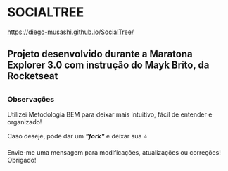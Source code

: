# SOCIALTREE

https://diego-musashi.github.io/SocialTree/

##

## Projeto desenvolvido durante a Maratona Explorer 3.0 com instrução do Mayk Brito, da Rocketseat

##

### Observações

Utilizei Metodologia BEM para deixar mais intuitivo, fácil de entender e organizado!

Caso deseje, pode dar um ***"fork"*** e deixar sua :star: 

Envie-me uma mensagem para modificações, atualizações ou correções! Obrigado!

